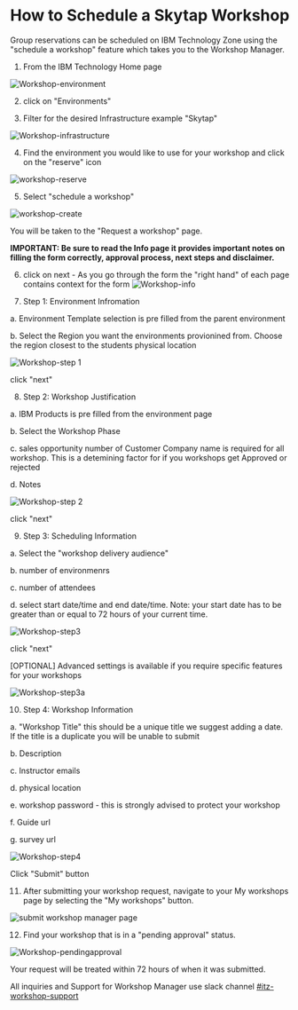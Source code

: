 # How to Schedule a Skytap Workshop

Group reservations can be scheduled on IBM Technology Zone using the "schedule a workshop" feature which takes you to the Workshop Manager. 

1. From the IBM Technology Home page

![Workshop-environment](https://github.com/IBM/itz-support-public/blob/main/IBM-Technology-Zone/IBM-Technology-Zone-Runbooks/Images/Workshop-environment.png)

2. click on "Environments"

3. Filter for the desired Infrastructure example "Skytap"

![Workshop-infrastructure](https://github.com/IBM/itz-support-public/blob/main/IBM-Technology-Zone/IBM-Technology-Zone-Runbooks/Images/Workshop-infrastructuure.png)

4. Find the environment you would like to use for your workshop and click on the "reserve" icon

![workshop-reserve](https://github.com/IBM/itz-support-public/blob/main/IBM-Technology-Zone/IBM-Technology-Zone-Runbooks/Images/reserve%20environment.png)

5. Select "schedule a workshop"

![workshop-create](https://github.com/IBM/itz-support-public/blob/main/IBM-Technology-Zone/IBM-Technology-Zone-Runbooks/Images/workshop-create.png)

You will be taken to the "Request a workshop" page. 

**IMPORTANT: Be sure to read the Info page it provides important notes on filling the form correctly, approval process, next steps and disclaimer.**

6.  click on next - As you go through the form the "right hand" of each page contains context for the form 
![Workshop-info](https://github.com/IBM/itz-support-public/blob/main/IBM-Technology-Zone/IBM-Technology-Zone-Runbooks/Images/Workshop-info.png)

7. Step 1: Environment Infromation
  
  a. Environment Template selection is pre filled from the parent environment
 
 b. Select the Region you want the environments provionined from. Choose the region closest to the students physical location
   
  ![Workshop-step 1](https://github.com/IBM/itz-support-public/blob/main/IBM-Technology-Zone/IBM-Technology-Zone-Runbooks/Images/Workshop-step%201.png)
  
  click "next"
  
8. Step 2: Workshop Justification
  
  a. IBM Products is pre filled from the environment page
 
 b. Select the Workshop Phase
  
  c. sales opportunity number of Customer Company name is required for all workshop. This is a detemining factor for if you workshops get Approved or rejected
 
 d. Notes
 
  
  ![Workshop-step 2](https://github.com/IBM/itz-support-public/blob/main/IBM-Technology-Zone/IBM-Technology-Zone-Runbooks/Images/Workshop-step%202.png)  
    
   click "next"

 9. Step 3: Scheduling Information
  
  a. Select the "workshop delivery audience"
  
  b. number of environmenrs
 
 c. number of attendees
  
  d. select start date/time and end date/time. Note: your start date has to be greater than or equal to 72 hours of your current time.
  
   
  ![Workshop-step3](https://github.com/IBM/itz-support-public/blob/main/IBM-Technology-Zone/IBM-Technology-Zone-Runbooks/Images/Workshop-step3.png)
  
   click "next"
     
   [OPTIONAL] Advanced settings is available if you require specific features for your workshops 
   
   ![Workshop-step3a](https://github.com/IBM/itz-support-public/blob/main/IBM-Technology-Zone/IBM-Technology-Zone-Runbooks/Images/Workshop-step3a.png)
  
  
  10. Step 4: Workshop Information
    
   a. "Workshop Title" this should be a unique title we suggest adding a date. If the title is a duplicate you will be unable to submit
    
   b. Description
    
   c. Instructor emails
    
   d. physical location
    
   e. workshop password - this is strongly advised to protect your workshop
    
   f. Guide url
    
   g. survey url
  
  ![Workshop-step4](https://github.com/IBM/itz-support-public/blob/main/IBM-Technology-Zone/IBM-Technology-Zone-Runbooks/Images/Workshop-step4.png) 
  
   Click "Submit" button
   
   11. After submitting your workshop request, navigate to your My workshops page by selecting the "My workshops" button. 
   
   ![submit workshop manager page](https://github.com/IBM/itz-support-public/blob/main/IBM-Technology-Zone/IBM-Technology-Zone-Runbooks/Images/submitted%20workshop%20request.png)
   
   12. Find your workshop that is in a "pending approval" status. 
   
   ![Workshop-pendingapproval](https://github.com/IBM/itz-support-public/blob/main/IBM-Technology-Zone/IBM-Technology-Zone-Runbooks/Images/Workshop-pendingapproval.png)   
  
  Your request will be treated within 72 hours of when it was submitted.   
  
  All inquiries and Support for Workshop Manager use slack channel [#itz-workshop-support](https://ibm-techzone.slack.com/archives/CTA2MV9AM)
    
  
 


